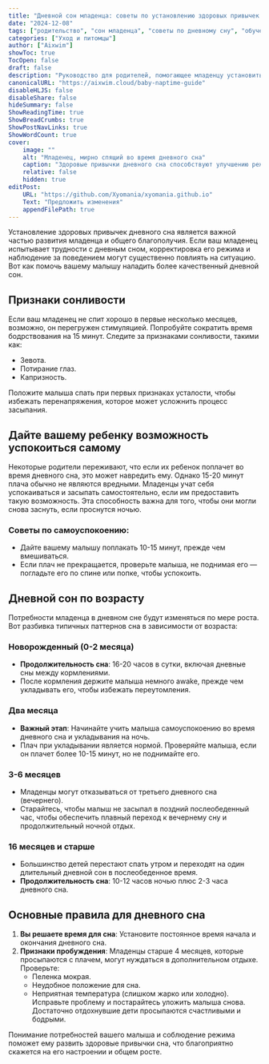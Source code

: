 ```yaml
---
title: "Дневной сон младенца: советы по установлению здоровых привычек сна"
date: "2024-12-08"
tags: ["родительство", "сон младенца", "советы по дневному сну", "обучение сну"]
categories: ["Уход и питомцы"]
author: ["Aixwim"]
showToc: true
TocOpen: false
draft: false
description: "Руководство для родителей, помогающее младенцу установить здоровые привычки дневного сна и режим сна."
canonicalURL: "https://aixwim.cloud/baby-naptime-guide"
disableHLJS: false
disableShare: false
hideSummary: false
ShowReadingTime: true
ShowBreadCrumbs: true
ShowPostNavLinks: true
ShowWordCount: true
cover:
    image: ""
    alt: "Младенец, мирно спящий во время дневного сна"
    caption: "Здоровые привычки дневного сна способствуют улучшению режима сна младенцев."
    relative: false
    hidden: true
editPost:
    URL: "https://github.com/Xyomania/xyomania.github.io"
    Text: "Предложить изменения"
    appendFilePath: true
---
```


Установление здоровых привычек дневного сна является важной частью развития младенца и общего благополучия. Если ваш младенец испытывает трудности с дневным сном, корректировка его режима и наблюдение за поведением могут существенно повлиять на ситуацию. Вот как помочь вашему малышу наладить более качественный дневной сон.

<!--more-->

## Признаки сонливости

Если ваш младенец не спит хорошо в первые несколько месяцев, возможно, он перегружен стимуляцией. Попробуйте сократить время бодрствования на 15 минут. Следите за признаками сонливости, такими как:

- Зевота.  
- Потирание глаз.  
- Капризность.

Положите малыша спать при первых признаках усталости, чтобы избежать перенапряжения, которое может усложнить процесс засыпания.

## Дайте вашему ребенку возможность успокоиться самому

Некоторые родители переживают, что если их ребенок поплачет во время дневного сна, это может навредить ему. Однако 15-20 минут плача обычно не являются вредными. Младенцы учат себя успокаиваться и засыпать самостоятельно, если им предоставить такую возможность. Эта способность важна для того, чтобы они могли снова заснуть, если проснутся ночью.

### Советы по самоуспокоению:
- Дайте вашему малышу поплакать 10-15 минут, прежде чем вмешиваться.
- Если плач не прекращается, проверьте малыша, не поднимая его — погладьте его по спине или попке, чтобы успокоить.

## Дневной сон по возрасту

Потребности младенца в дневном сне будут изменяться по мере роста. Вот разбивка типичных паттернов сна в зависимости от возраста:

### Новорожденный (0-2 месяца)
- **Продолжительность сна**: 16-20 часов в сутки, включая дневные сны между кормлениями.  
- После кормления держите малыша немного awake, прежде чем укладывать его, чтобы избежать переутомления.

### Два месяца
- **Важный этап**: Начинайте учить малыша самоуспокоению во время дневного сна и укладывания на ночь.  
- Плач при укладывании является нормой. Проверяйте малыша, если он плачет более 10-15 минут, но не поднимайте его.

### 3-6 месяцев
- Младенцы могут отказываться от третьего дневного сна (вечернего).  
- Старайтесь, чтобы малыш не засыпал в поздний послеобеденный час, чтобы обеспечить плавный переход к вечернему сну и продолжительный ночной отдых.

### 16 месяцев и старше
- Большинство детей перестают спать утром и переходят на один длительный дневной сон в послеобеденное время.  
- **Продолжительность сна**: 10-12 часов ночью плюс 2-3 часа дневного сна.

## Основные правила для дневного сна

1. **Вы решаете время для сна**: Установите постоянное время начала и окончания дневного сна.  
2. **Признаки пробуждения**: Младенцы старше 4 месяцев, которые просыпаются с плачем, могут нуждаться в дополнительном отдыхе. Проверьте:  
   - Пеленка мокрая.  
   - Неудобное положение для сна.  
   - Неприятная температура (слишком жарко или холодно).  
   Исправьте проблему и постарайтесь уложить малыша снова. Достаточно отдохнувшие дети просыпаются счастливыми и бодрыми.

Понимание потребностей вашего малыша и соблюдение режима поможет ему развить здоровые привычки сна, что благоприятно скажется на его настроении и общем росте.
